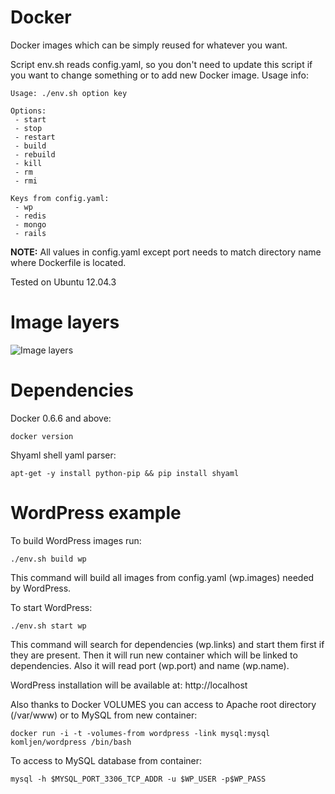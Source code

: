 Docker
======

Docker images which can be simply reused for whatever you want.

Script env.sh reads config.yaml, so you don't need to update this script if you want to change something or to add new Docker image. Usage info:
```
Usage: ./env.sh option key

Options:
 - start
 - stop
 - restart
 - build
 - rebuild
 - kill
 - rm
 - rmi

Keys from config.yaml:
 - wp
 - redis
 - mongo
 - rails
```

**NOTE:**
All values in config.yaml except port needs to match directory name where Dockerfile is located.

Tested on Ubuntu 12.04.3

Image layers
======

<img src="https://dl.dropboxusercontent.com/s/7u6fw9ytl6kxdiu/image_layers.png" title="Image layers" />

Dependencies
======

Docker 0.6.6 and above:
```
docker version
```

Shyaml shell yaml parser:
```
apt-get -y install python-pip && pip install shyaml
```

WordPress example
======

To build WordPress images run:
```
./env.sh build wp
```

This command will build all images from config.yaml (wp.images) needed by WordPress.


To start WordPress:
```
./env.sh start wp
```

This command will search for dependencies (wp.links) and start them first if they are present. Then it will run new container which will be linked to dependencies. Also it will read port (wp.port) and name (wp.name).

WordPress installation will be available at: http://localhost

Also thanks to Docker VOLUMES you can access to Apache root directory (/var/www) or to MySQL from new container:
```
docker run -i -t -volumes-from wordpress -link mysql:mysql komljen/wordpress /bin/bash
```

To access to MySQL database from container:
```
mysql -h $MYSQL_PORT_3306_TCP_ADDR -u $WP_USER -p$WP_PASS
```
